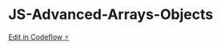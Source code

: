 # JS-Advanced-Arrays-Objects

[Edit in Codeflow ⚡️](https://stackblitz.com/~/github.com/spjyotiranjan/JS-Advanced-Arrays-Objects)